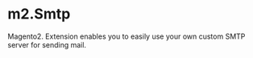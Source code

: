 # m2.Smtp
Magento2. Extension enables you to easily use your own custom SMTP server for sending mail.
